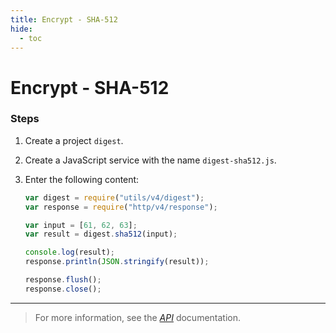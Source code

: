 ```yaml
---
title: Encrypt - SHA-512
hide:
  - toc
---
```


# Encrypt - SHA-512

### Steps

1. Create a project `digest`.
2. Create a JavaScript service with the name `digest-sha512.js`.
3. Enter the following content:

    ```javascript
    var digest = require("utils/v4/digest");
    var response = require("http/v4/response");

    var input = [61, 62, 63];
    var result = digest.sha512(input);

    console.log(result);
    response.println(JSON.stringify(result));

    response.flush();
    response.close();
    ```

---

> For more information, see the _[API](https://www.dirigible.io/api/utils/digest/)_ documentation.
